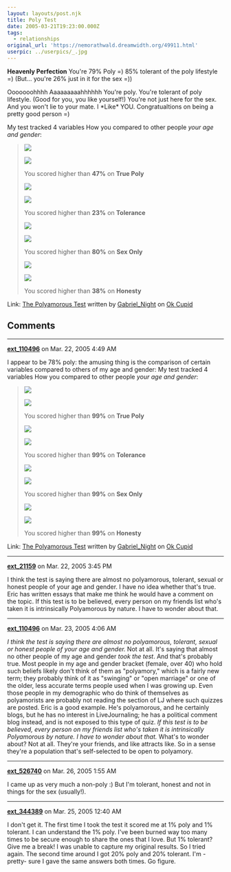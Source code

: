 ```yaml
---
layout: layouts/post.njk
title: Poly Test
date: 2005-03-21T19:23:00.000Z
tags:
  - relationships
original_url: 'https://nemorathwald.dreamwidth.org/49911.html'
userpic: ../userpics/_.jpg
---
```

**Heavenly Perfection** You're 79% Poly =) 85% tolerant of the poly lifestyle =) (But... you're 26% just in it for the sex =))

Ooooooohhhh Aaaaaaaaahhhhhh You're poly. You're tolerant of poly lifestyle. (Good for you, you like yourself!) You're not just here for the sex. And you won't lie to your mate. I \*Like\* YOU. Congratualtions on being a pretty good person =)

My test tracked 4 variables How you compared to other people _your age and gender_:

> ![](http://is2.okcupid.com/graphics/0.gif)
> 
> ![](http://is2.okcupid.com/graphics/0.gif)
> 
> You scored higher than **47%** on **True Poly**
> 
> ![](http://is2.okcupid.com/graphics/0.gif)
> 
> ![](http://is2.okcupid.com/graphics/0.gif)
> 
> You scored higher than **23%** on **Tolerance**
> 
> ![](http://is2.okcupid.com/graphics/0.gif)
> 
> ![](http://is2.okcupid.com/graphics/0.gif)
> 
> You scored higher than **80%** on **Sex Only**
> 
> ![](http://is2.okcupid.com/graphics/0.gif)
> 
> ![](http://is2.okcupid.com/graphics/0.gif)
> 
> You scored higher than **38%** on **Honesty**

Link: [The Polyamorous Test](http://www.okcupid.com/tests/take?testid=3137663208338007251) written by [Gabriel\_Night](http://www.okcupid.com/profile?tuid=12940740585664310644) on [Ok Cupid](http://www.okcupid.com)

## Comments

---

**[ext_110496](https://www.dreamwidth.org/users/ext_110496)** on Mar. 22, 2005 4:49 AM

I appear to be 78% poly: the amusing thing is the comparison of certain variables compared to others of my age and gender: My test tracked 4 variables How you compared to other people _your age and gender_:

> ![](http://is2.okcupid.com/graphics/0.gif)
> 
> ![](http://is2.okcupid.com/graphics/0.gif)
> 
> You scored higher than **99%** on **True Poly**
> 
> ![](http://is2.okcupid.com/graphics/0.gif)
> 
> ![](http://is2.okcupid.com/graphics/0.gif)
> 
> You scored higher than **99%** on **Tolerance**
> 
> ![](http://is2.okcupid.com/graphics/0.gif)
> 
> ![](http://is2.okcupid.com/graphics/0.gif)
> 
> You scored higher than **99%** on **Sex Only**
> 
> ![](http://is2.okcupid.com/graphics/0.gif)
> 
> ![](http://is2.okcupid.com/graphics/0.gif)
> 
> You scored higher than **99%** on **Honesty**

Link: [The Polyamorous Test](http://www.okcupid.com/tests/take?testid=3137663208338007251) written by [Gabriel\_Night](http://www.okcupid.com/profile?tuid=12940740585664310644) on [Ok Cupid](http://www.okcupid.com)

---

**[ext_21159](https://www.dreamwidth.org/users/ext_21159)** on Mar. 22, 2005 3:45 PM

I think the test is saying there are almost no polyamorous, tolerant, sexual or honest people of your age and gender. I have no idea whether that's true. Eric has written essays that make me think he would have a comment on the topic. If this test is to be believed, every person on my friends list who's taken it is intrinsically Polyamorous by nature. I have to wonder about that.

---

**[ext_110496](https://www.dreamwidth.org/users/ext_110496)** on Mar. 23, 2005 4:06 AM

_I think the test is saying there are almost no polyamorous, tolerant, sexual or honest people of your age and gender._ Not at all. It's saying that almost no other people of my age and gender _took the test_. And that's probably true. Most people in my age and gender bracket (female, over 40) who hold such beliefs likely don't think of them as "polyamory," which is a fairly new term; they probably think of it as "swinging" or "open marriage" or one of the older, less accurate terms people used when I was growing up. Even those people in my demographic who do think of themselves as polyamorists are probably not reading the section of LJ where such quizzes are posted. Eric is a good example. He's polyamorous, and he certainly blogs, but he has no interest in LiveJournaling; he has a political comment blog instead, and is not exposed to this type of quiz. _If this test is to be believed, every person on my friends list who's taken it is intrinsically Polyamorous by nature. I have to wonder about that._ What's to wonder about? Not at all. They're your friends, and like attracts like. So in a sense they're a population that's self-selected to be open to polyamory.

---

**[ext_526740](https://www.dreamwidth.org/users/ext_526740)** on Mar. 26, 2005 1:55 AM

I came up as very much a non-poly :) But I'm tolerant, honest and not in things for the sex (usually!).

---

**[ext_344389](https://www.dreamwidth.org/users/ext_344389)** on Mar. 25, 2005 12:40 AM

I don't get it. The first time I took the test it scored me at 1% poly and 1% tolerant. I can understand the 1% poly. I've been burned way too many times to be secure enough to share the ones that I love. But 1% tolerant? Give me a break! I was unable to capture my original results. So I tried again. The second time around I got 20% poly and 20% tolerant. I'm -pretty- sure I gave the same answers both times. Go figure.
